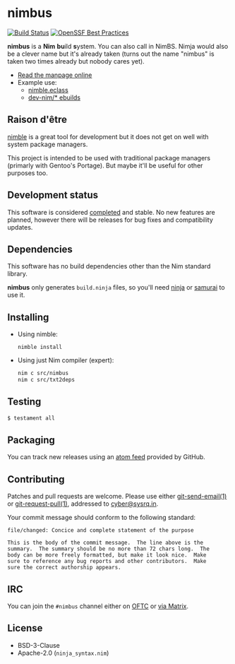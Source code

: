 <!-- SPDX-FileCopyrightText: 2022-2024 Anna <cyber@sysrq.in> -->
<!-- SPDX-License-Identifier: CC0-1.0 -->

nimbus
======

[![Build Status](https://drone.tildegit.org/api/badges/CyberTaIlor/nimbus/status.svg)](https://drone.tildegit.org/CyberTaIlor/nimbus)
[![OpenSSF Best Practices](https://www.bestpractices.dev/projects/8267/badge)](https://www.bestpractices.dev/projects/8267)

**nimbus** is a **Nim** **bu**ild **s**ystem. You can also call in NimBS. Nimja
would also be a clever name but it's already taken (turns out the name "nimbus"
is taken two times already but nobody cares yet).

* [Read the manpage online][man]
* Example use:
    * [nimble.eclass][nimble.eclass]
    * [dev-nim/\* ebuilds][dev-nim]

[man]: https://docs.sysrq.in/nimbus
[nimble.eclass]: https://gitweb.gentoo.org/repo/proj/guru.git/tree/eclass/nimble.eclass
[dev-nim]: https://gitweb.gentoo.org/repo/proj/guru.git/tree/dev-nim


Raison d'être
-------------

[nimble](https://github.com/nim-lang/nimble) is a great tool for development but
it does not get on well with system package managers.

This project is intended to be used with traditional package managers (primarly
with Gentoo's Portage). But maybe it'll be useful for other purposes too.


Development status
------------------

This software is considered [completed][ddv-post] and stable. No new features
are planned, however there will be releases for bug fixes and compatibility
updates.

[ddv-post]: https://drewdevault.com/2021/01/04/A-culture-of-stability-and-reliability.html


Dependencies
------------

This software has no build dependencies other than the Nim standard library.

**nimbus** only generates `build.ninja` files, so you'll need [ninja][ninja]
or [samurai][samurai] to use it.

[ninja]: https://ninja-build.org/
[samurai]: https://github.com/michaelforney/samurai


Installing
----------

* Using nimble:

    `nimble install`

* Using just Nim compiler (expert):

    ```sh
    nim c src/nimbus
    nim c src/txt2deps
    ```


Testing
-------

```sh
$ testament all
```


Packaging
---------

You can track new releases using an [atom feed][atom] provided by GitHub.

[atom]: https://github.com/cybertailor/nimbus/releases.atom


Contributing
------------

Patches and pull requests are welcome. Please use either
[git-send-email(1)][git-send-email] or [git-request-pull(1)][git-request-pull],
addressed to <cyber@sysrq.in>.

Your commit message should conform to the following standard:

```
file/changed: Concice and complete statement of the purpose

This is the body of the commit message.  The line above is the
summary.  The summary should be no more than 72 chars long.  The
body can be more freely formatted, but make it look nice.  Make
sure to reference any bug reports and other contributors.  Make
sure the correct authorship appears.
```

[git-send-email]: https://git-send-email.io/
[git-request-pull]: https://git-scm.com/docs/git-request-pull


IRC
---

You can join the `#nimbus` channel either on [OFTC][oftc] or
[via Matrix][matrix].

[oftc]: https://www.oftc.net/
[matrix]: https://matrix.to/#/#nimbus:sysrq.in


License
-------

* BSD-3-Clause
* Apache-2.0 (`ninja_syntax.nim`)
